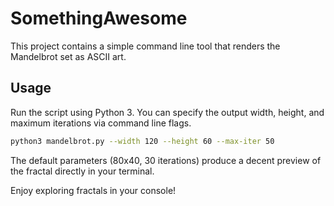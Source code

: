 # SomethingAwesome

This project contains a simple command line tool that renders the Mandelbrot set as ASCII art.

## Usage

Run the script using Python 3. You can specify the output width, height, and maximum iterations via command line flags.

```bash
python3 mandelbrot.py --width 120 --height 60 --max-iter 50
```

The default parameters (80x40, 30 iterations) produce a decent preview of the fractal directly in your terminal.

Enjoy exploring fractals in your console!
